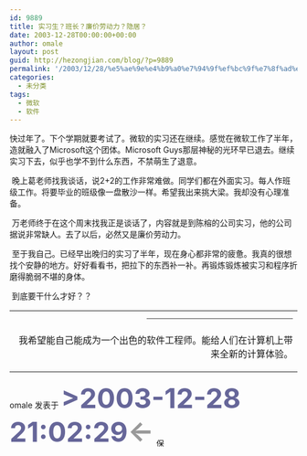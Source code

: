 ```yaml
---
id: 9889
title: 实习生？班长？廉价劳动力？隐居？
date: 2003-12-28T00:00:00+00:00
author: omale
layout: post
guid: http://hezongjian.com/blog/?p=9889
permalink: '/2003/12/28/%e5%ae%9e%e4%b9%a0%e7%94%9f%ef%bc%9f%e7%8f%ad%e9%95%bf%ef%bc%9f%e5%bb%89%e4%bb%b7%e5%8a%b3%e5%8a%a8%e5%8a%9b%ef%bc%9f%e9%9a%90%e5%b1%85%ef%bc%9f/'
categories:
  - 未分类
tags:
  - 微软
  - 软件
---
```

快过年了。下个学期就要考试了。微软的实习还在继续。感觉在微软工作了半年，造就融入了Microsoft这个团体。Microsoft&nbsp;Guys那层神秘的光环早已退去。继续实习下去，似乎也学不到什么东西，不禁萌生了退意。

&nbsp;晚上葛老师找我谈话，说2+2的工作非常难做。同学们都在外面实习。每人作班级工作。将要毕业的班级像一盘散沙一样。希望我出来挑大梁。我却没有心理准备。

&nbsp;万老师终于在这个周末找我正是谈话了，内容就是到陈榕的公司实习，他的公司据说非常缺人。去了以后，必然又是廉价劳动力。

&nbsp;至于我自己。已经早出晚归的实习了半年，现在身心都非常的疲惫。我真的很想找个安静的地方。好好看看书，把拉下的东西补一补。再锻炼锻炼被实习和程序折磨得脆弱不堪的身体。

&nbsp;到底要干什么才好？？<table width=68% align=right> <td align=right><font color=#666666><font class=skin_line>&#8212;&#8212;&#8212;&#8212;&#8212;&#8212;&#8212;&#8212;&#8212;&#8212;&#8212;&#8212;&#8212;&#8212;&#8212;&#8212;</font></font>

  
我希望能自己能成为一个出色的软件工程师。能给人们在计算机上带来全新的计算体验。</table> 

<font class=diary_poster>omale 发表于</font> **<font color=#666699 style=font size=9px>>2003-12-28 21:02:29<font color=#999999 class=diary_arr onClick="javascript:window.history.back()" title=返回前页>←</font></font>** [<img src=/images/saveas.gif width=16 height=16 border=0 alt=保存该日志到本地 align=middle>](javascript:sv(793955))